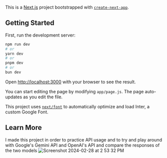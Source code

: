 This is a [Next.js](https://nextjs.org/) project bootstrapped with [`create-next-app`](https://github.com/vercel/next.js/tree/canary/packages/create-next-app).

## Getting Started

First, run the development server:

```bash
npm run dev
# or
yarn dev
# or
pnpm dev
# or
bun dev
```

Open [http://localhost:3000](http://localhost:3000) with your browser to see the result.

You can start editing the page by modifying `app/page.js`. The page auto-updates as you edit the file.

This project uses [`next/font`](https://nextjs.org/docs/basic-features/font-optimization) to automatically optimize and load Inter, a custom Google Font.

## Learn More

I made this project in order to practice API usage and to try and play around with Google's Gemini API and OpenAI's API and compare the responses of the two models
![Screenshot 2024-02-28 at 2 53 32 PM](https://github.com/Josh1794/ai-api-test/assets/46975990/1fc81ac1-d952-468e-9e52-5e92ba7550ea)
